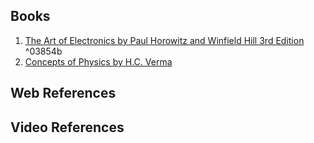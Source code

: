 ## Books

1. [The Art of Electronics by Paul Horowitz and Winfield Hill 3rd Edition](https://artofelectronics.net/) ^03854b
2. [Concepts of Physics by H.C. Verma](https://www.hcverma.in/books)


## Web References



## Video References
